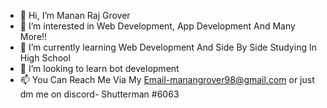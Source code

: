 - 👋 Hi, I’m Manan Raj Grover
- 👀 I’m interested in Web Development, App Development And Many More!!
- 🌱 I’m currently learning Web Development And Side By Side Studying In High School
- 💞️ I’m looking to learn bot development
- 📫 You Can Reach Me Via My Email-manangrover98@gmail.com
or just dm me on discord- Shutterman #6063

<!---
MananG98/MananG98 is a ✨ special ✨ repository because its `README.md` (this file) appears on your GitHub profile.
You can click the Preview link to take a look at your changes.
--->
